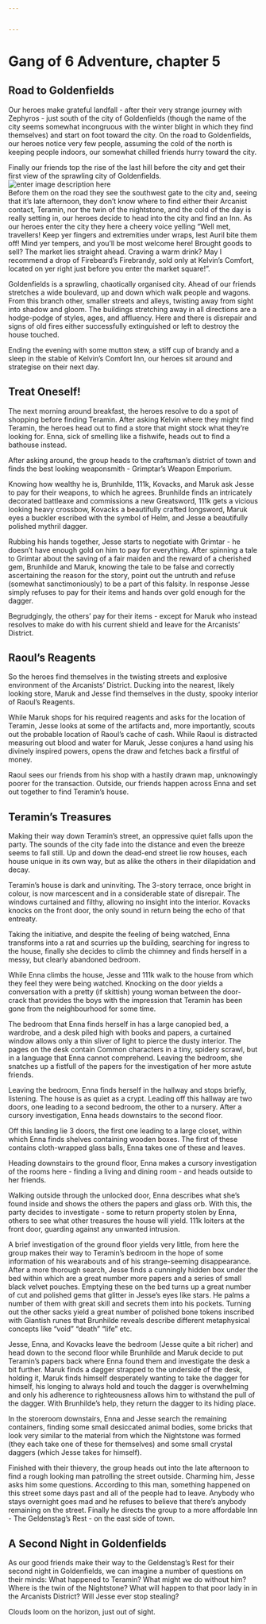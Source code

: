 ```yaml
---


---
```


<h1 id="gang-of-6-adventure-chapter-5">Gang of 6 Adventure, chapter 5</h1>
<h2 id="road-to-goldenfields">Road to Goldenfields</h2>
<p>Our heroes make grateful landfall - after their very strange journey with Zephyros - just south of the city of Goldenfields (though the name of the city seems somewhat incongruous with the winter blight in which they find themselves) and start on foot toward the city. On the road to Goldenfields, our heroes notice very few people, assuming the cold of the north is keeping people indoors, our somewhat chilled friends hurry toward the city.</p>
<p>Finally our friends top the rise of the last hill before the city and get their first view of the sprawling city of Goldenfields.<br>
<img src="https://lh3.googleusercontent.com/pVKOAtBb7FpuVnNpbgwB8KYZA2luKqT4jAH69JuOWyfQVr8I3IQb7DbDmzzk4sp9gLKMaPSRn1SjVQRNC_28IaGkMboxAGBrjz4_Z8z9bK5edg4fUyCi_s5-frf3zoSMcYtWtIy0HLhy3uNwC5qdK3rHc9CjDfiHSg0KW9Pj_rjWR-aFGjJAe6rH-OK5zP4orcy0Td2kAaEq98YODus23kUF-nxrrZcb89ynJlR6gys6orkt3N9HYWepEdmMkV5jsHmb4zd-tizrbTkBtuLFvSigYQfdRYyLYUrIJvsE0YlStG2OdCknGpe_SCoZcDN2RYY7jysk62VDq9JFKyIlqoNRqCVVhmY6UHRjp24WKdwPMzQfytXJDkS_6cX5CQwx7MDALp2kliRBV_-3IaPYCXEsE4-jHOPbUZAcZSPiNIuSpKdRdHwT_SduGC1tCi7a_zBd7TSDCyOSgoCUJtem7vtVA4rWN2kMY1bnfEl4-KH3TbVPSnC_Mnb_azSFTOxZYqWLMwBKaDzN79PkTg86nS6f_VnJsbCs-roH3hlGkd3XJoc0YlMzx9BsjGoFUZQQeSJTN3j-m0asfH2MJm-hTcChWdeJvzqtG1TfufosL6mRcBaSuTiRXIbFGWMq8vmpvSpWGusy3WiIl5tTqAyfXghL1yvrjFY2py5QS_pPtovwNUsofAoMVTKtvOGi=w800-h436-no" alt="enter image description here"><br>
Before them on the road they see the southwest gate to the city and, seeing that it’s late afternoon, they don’t know where to find either their Arcanist contact, Teramin, nor the twin of the nightstone, and the cold of the day is really setting in, our heroes decide to head into the city and find an Inn. As our heroes enter the city they here a cheery voice yelling “Well met, travellers! Keep yer fingers and extremities under wraps, lest Auril bite them off! Mind yer tempers, and you’ll be most welcome here! Brought goods to sell? The market lies straight ahead. Craving a warm drink? May I recommend a drop of Firebeard’s Firebrandy, sold only at Kelvin’s Comfort, located on yer right just before you enter the market square!”.</p>
<p>Goldenfields is a sprawling, chaotically organised city. Ahead of our friends stretches a wide boulevard, up and down which walk people and wagons. From this branch other, smaller streets and alleys, twisting away from sight into shadow and gloom. The buildings stretching away in all directions are a hodge-podge of styles, ages, and affluency. Here and there is disrepair and signs of old fires either successfully extinguished or left to destroy the house touched.</p>
<p>Ending the evening with some mutton stew, a stiff cup of brandy and a sleep in the stable of Kelvin’s Comfort Inn, our heroes sit around and strategise on their next day.</p>
<h2 id="treat-oneself">Treat Oneself!</h2>
<p>The next morning around breakfast, the heroes resolve to do a spot of shopping before finding Teramin. After asking Kelvin where they might find Teramin, the heroes head out to find a store that might stock what they’re looking for. Enna, sick of smelling like a fishwife, heads out to find a bathouse instead.</p>
<p>After asking around, the group heads to the craftsman’s district of town and finds the best looking weaponsmith - Grimptar’s Weapon Emporium.</p>
<p>Knowing how wealthy he is, Brunhilde, 111k, Kovacks, and Maruk ask Jesse to pay for their weapons, to which he agrees. Brunhilde finds an intricately decorated battleaxe and commissions a new Greatsword, 111k gets a vicious looking heavy crossbow, Kovacks a beautifully crafted longsword, Maruk eyes a buckler escribed with the symbol of Helm, and Jesse a beautifully polished mythril dagger.</p>
<p>Rubbing his hands together, Jesse starts to negotiate with Grimtar - he doesn’t have enough gold on him to pay for everything. After spinning a tale to Grimtar about the saving of a fair maiden and the reward of a cherished gem, Brunhilde and Maruk, knowing the tale to be false and correctly ascertaining the reason for the story, point out the untruth and refuse (somewhat sanctimoniously) to be a part of this falsity. In response Jesse simply refuses to pay for their items and hands over gold enough for the dagger.</p>
<p>Begrudgingly, the others’ pay for their items - except for Maruk who instead resolves to make do with his current shield and leave for the Arcanists’ District.</p>
<h2 id="raouls-reagents">Raoul’s Reagents</h2>
<p>So the heroes find themselves in the twisting streets and explosive environment of the Arcanists’ District. Ducking into the nearest, likely looking store, Maruk and Jesse find themselves in the dusty, spooky interior of Raoul’s Reagents.</p>
<p>While Maruk shops for his required reagents and asks for the location of Teramin, Jesse looks at some of the artifacts and, more importantly, scouts out the probable location of Raoul’s cache of cash. While Raoul is distracted measuring out blood and water for Maruk, Jesse conjures a hand using his divinely inspired powers, opens the draw and fetches back a firstful of money.</p>
<p>Raoul sees our friends from his shop with a hastily drawn map, unknowingly poorer for the transaction. Outside, our friends happen across Enna and set out together to find Teramin’s house.</p>
<h2 id="teramins-treasures">Teramin’s Treasures</h2>
<p>Making their way down Teramin’s street, an oppressive quiet falls upon the party. The sounds of the city fade into the distance and even the breeze seems to fall still. Up and down the dead-end street lie row houses, each house unique in its own way, but as alike the others in their dilapidation and decay.</p>
<p>Teramin’s house is dark and uninviting. The 3-story terrace, once bright in colour, is now marcescent and in a considerable state of disrepair. The windows curtained and filthy, allowing no insight into the interior. Kovacks knocks on the front door, the only sound in return being the echo of that entreaty.</p>
<p>Taking the initiative, and despite the feeling of being watched, Enna transforms into a rat and scurries up the building, searching for ingress to the house, finally she decides to climb the chimney and finds herself in a messy, but clearly abandoned bedroom.</p>
<p>While Enna climbs the house, Jesse and 111k walk to the house from which they feel they were being watched. Knocking on the door yields a conversation with a pretty (if skittish) young woman between the door-crack that provides the boys with the impression that Teramin has been gone from the neighbourhood for some time.</p>
<p>The bedroom that Enna finds herself in has a large canopied bed, a wardrobe, and a desk piled high with books and papers, a curtained window allows only a thin sliver of light to pierce the dusty interior. The pages on the desk contain Common characters in a tiny, spidery scrawl, but in a language that Enna cannot comprehend. Leaving the bedroom, she snatches up a fistfull of the papers for the investigation of her more astute friends.</p>
<p>Leaving the bedroom, Enna finds herself in the hallway and stops briefly, listening. The house is as quiet as a crypt. Leading off this hallway are two doors, one leading to a second bedroom, the other to a nursery. After a cursory investigation, Enna heads downstairs to the second floor.</p>
<p>Off this landing lie 3 doors, the first one leading to a large closet, within which Enna finds shelves containing wooden boxes. The first of these contains cloth-wrapped glass balls, Enna takes one of these and leaves.</p>
<p>Heading downstairs to the ground floor, Enna makes a cursory investigation of the rooms here - finding a living and dining room - and heads outside to her friends.</p>
<p>Walking outside through the unlocked door, Enna describes what she’s found inside and shows the others the papers and glass orb. With this, the party decides to investigate - some to return property stolen by Enna, others to see what other treasures the house will yield. 111k loiters at the front door, guarding against any unwanted intrusion.</p>
<p>A brief investigation of the ground floor yields very little, from here the group makes their way to Teramin’s bedroom in the hope of some information of his wearabouts and of his strange-seeming disappearance. After a more thorough search, Jesse finds a cunningly hidden box under the bed within which are a great number more papers and a series of small black velvet pouches. Emptying these on the bed turns up a great number of cut and polished gems that glitter in Jesse’s eyes like stars. He palms a number of them with great skill and secrets them into his pockets. Turning out the other sacks yield a great number of polished bone tokens inscribed with Giantish runes that Brunhilde reveals describe different metaphysical concepts like “void” “death” “life” etc.</p>
<p>Jesse, Enna, and Kovacks leave the bedroom (Jesse quite a bit richer) and head down to the second floor while Brunhilde and Maruk decide to put Teramin’s papers back where Enna found them and investigate the desk a bit further. Maruk finds a dagger strapped to the underside of the desk, holding it, Maruk finds himself desperately wanting to take the dagger for himself, his longing to always hold and touch the dagger is overwhelming and only his adherence to righteousness allows him to withstand the pull of the dagger. With Brunhilde’s help, they return the dagger to its hiding place.</p>
<p>In the storeroom downstairs, Enna and Jesse search the remaining containers, finding some small desiccated animal bodies, some bricks that look very similar to the material from which the Nightstone was formed (they each take one of these for themselves) and some small crystal daggers (which Jesse takes for himself).</p>
<p>Finished with their thievery, the group heads out into the late afternoon to find a rough looking man patrolling the street outside. Charming him, Jesse asks him some questions. According to this man, something happened on this street some days past and all of the people had to leave. Anybody who stays overnight goes mad and he refuses to believe that there’s anybody remaining on the street. Finally he directs the group to a more affordable Inn - The Geldenstag’s Rest - on the east side of town.</p>
<h2 id="a-second-night-in-goldenfields">A Second Night in Goldenfields</h2>
<p>As our good friends make their way to the Geldenstag’s Rest for their second night in Goldenfields, we can imagine a number of questions on their minds: What happened to Teramin? What might we do without him? Where is the twin of the Nightstone? What will happen to that poor lady in in the Arcanists District? Will Jesse ever stop stealing?</p>
<p>Clouds loom on the horizon, just out of sight.</p>

